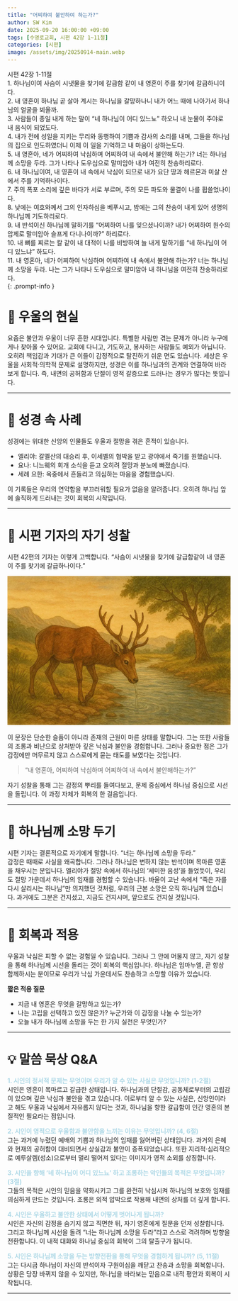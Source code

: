 ```yaml
---
title: "어찌하여 불안하여 하는가?"
author: SW Kim
date: 2025-09-20 16:00:00 +09:00
tags: [수영로교회, 시편 42장 1~11절]
categories: [시편]
image: /assets/img/20250914-main.webp
---
```

>
시편 42장 1-11절  
	1.	하나님이여 사슴이 시냇물을 찾기에 갈급함 같이 내 영혼이 주를 찾기에 갈급하니이다.  
	2.	내 영혼이 하나님 곧 살아 계시는 하나님을 갈망하나니 내가 어느 때에 나아가서 하나님의 얼굴을 뵈올까.  
	3.	사람들이 종일 내게 하는 말이 “네 하나님이 어디 있느뇨” 하오니 내 눈물이 주야로 내 음식이 되었도다.  
	4.	내가 전에 성일을 지키는 무리와 동행하여 기쁨과 감사의 소리를 내며, 그들을 하나님의 집으로 인도하였더니 이제 이 일을 기억하고 내 마음이 상하는도다.  
	5.	내 영혼아, 네가 어찌하여 낙심하며 어찌하여 내 속에서 불안해 하는가? 너는 하나님께 소망을 두라. 그가 나타나 도우심으로 말미암아 내가 여전히 찬송하리로다.  
	6.	내 하나님이여, 내 영혼이 내 속에서 낙심이 되므로 내가 요단 땅과 헤르몬과 미살 산에서 주를 기억하나이다.  
	7.	주의 폭포 소리에 깊은 바다가 서로 부르며, 주의 모든 파도와 물결이 나를 휩쓸었나이다.  
	8.	낮에는 여호와께서 그의 인자하심을 베푸시고, 밤에는 그의 찬송이 내게 있어 생명의 하나님께 기도하리로다.  
	9.	내 반석이신 하나님께 말하기를 “어찌하여 나를 잊으셨나이까? 내가 어찌하여 원수의 압제로 말미암아 슬프게 다니나이까?” 하리로다.  
	10.	내 뼈를 찌르는 칼 같이 내 대적이 나를 비방하여 늘 내게 말하기를 “네 하나님이 어디 있느냐” 하도다.  
	11.	내 영혼아, 네가 어찌하여 낙심하며 어찌하여 내 속에서 불안해 하는가? 너는 하나님께 소망을 두라. 나는 그가 나타나 도우심으로 말미암아 내 하나님을 여전히 찬송하리로다.  
{: .prompt-info }


# 📖 우울의 현실

요즘은 불안과 우울이 너무 흔한 시대입니다. 특별한 사람만 겪는 문제가 아니라 누구에게나 찾아올 수 있어요. 교회에 다니고, 기도하고, 봉사하는 사람들도 예외가 아닙니다. 오히려 책임감과 기대가 큰 이들이 감정적으로 탈진하기 쉬운 면도 있습니다. 세상은 우울을 사회적·의학적 문제로 설명하지만, 성경은 이를 하나님과의 관계와 연결하여 바라보게 합니다. 즉, 내면의 공허함과 단절이 영적 갈증으로 드러나는 경우가 많다는 뜻입니다.

---

# 📖 성경 속 사례

성경에는 위대한 신앙의 인물들도 우울과 절망을 겪은 흔적이 있습니다.  
- 엘리야: 갈멜산의 대승리 후, 이세벨의 협박을 받고 광야에서 죽기를 원했습니다.  
- 요나: 니느웨의 회개 소식을 듣고 오히려 절망과 분노에 빠졌습니다.  
- 세례 요한: 옥중에서 흔들리고 의심하는 마음을 경험했습니다.  

이 기록들은 우리의 연약함을 부끄러워할 필요가 없음을 알려줍니다. 오히려 하나님 앞에 솔직하게 드러내는 것이 회복의 시작입니다.

---

# 📖 시편 기자의 자기 성찰

시편 42편의 기자는 이렇게 고백합니다. “사슴이 시냇물을 찾기에 갈급함같이 내 영혼이 주를 찾기에 갈급하나이다.”  

![목마른 사슴](/assets/img/20250914-01-720.webp)

이 문장은 단순한 슬픔이 아니라 존재의 근원이 마른 상태를 말합니다. 그는 또한 사람들의 조롱과 비난으로 상처받아 깊은 낙심과 불안을 경험합니다. 그러나 중요한 점은 그가 감정에만 머무르지 않고 스스로에게 묻는 태도를 보였다는 것입니다.

> “내 영혼아, 어찌하여 낙심하며 어찌하여 내 속에서 불안해하는가?”  

자기 성찰을 통해 그는 감정의 뿌리를 들여다보고, 문제 중심에서 하나님 중심으로 시선을 돌립니다. 이 과정 자체가 회복의 한 걸음입니다.

---

# 📖 하나님께 소망 두기

시편 기자는 결론적으로 자기에게 말합니다. “너는 하나님께 소망을 두라.”  
감정은 때때로 사실을 왜곡합니다. 그러나 하나님은 변하지 않는 반석이며 목마른 영혼을 채우시는 분입니다. 엘리야가 절망 속에서 하나님의 ‘세미한 음성’을 들었듯이, 우리도 절망 가운데서 하나님의 임재를 경험할 수 있습니다. 바울이 고난 속에서 “죽은 자를 다시 살리시는 하나님”만 의지했던 것처럼, 우리의 근본 소망은 오직 하나님께 있습니다. 과거에도 그분은 건지셨고, 지금도 건지시며, 앞으로도 건지실 것입니다.

---

# 📖 회복과 적용

우울과 낙심은 피할 수 없는 경험일 수 있습니다. 그러나 그 안에 머물지 않고, 자기 성찰을 통해 하나님께 시선을 돌리는 것이 회복의 핵심입니다. 하나님은 임마누엘, 곧 항상 함께하시는 분이므로 우리가 낙심 가운데서도 찬송하고 소망할 이유가 있습니다.

**짧은 적용 질문**
- 지금 내 영혼은 무엇을 갈망하고 있는가?  
- 나는 고립을 선택하고 있진 않은가? 누군가와 이 감정을 나눌 수 있는가?  
- 오늘 내가 하나님께 소망을 두는 한 가지 실천은 무엇인가?

---

# 💡 말씀 묵상 Q&A

**<span style="color:lightblue">1. 시인의 정서적 문제는 무엇이며 우리가 알 수 있는 사실은 무엇입니까? (1-2절)</span>**  
시인은 영혼이 목마르고 갈급한 상태입니다. 하나님과의 단절감, 공동체로부터의 고립감이 있으며 깊은 낙심과 불안을 겪고 있습니다. 이로부터 알 수 있는 사실은, 신앙인이라고 해도 우울과 낙심에서 자유롭지 않다는 것과, 하나님을 향한 갈급함이 인간 영혼의 본질적인 필요라는 점입니다.

**<span style="color:lightblue">2. 시인이 영적으로 우울함과 불안함을 느끼는 이유는 무엇입니까? (4, 6절)</span>**  
그는 과거에 누렸던 예배의 기쁨과 하나님의 임재를 잃어버린 상태입니다. 과거의 은혜와 현재의 공허함이 대비되면서 상실감과 불안이 증폭되었습니다. 또한 지리적·심리적으로 예루살렘(성소)으로부터 멀리 떨어져 있다는 이미지가 영적 소외를 상징합니다.

**<span style="color:lightblue">3. 시인을 향해 ‘네 하나님이 어디 있느뇨’ 하고 조롱하는 악인들의 목적은 무엇입니까? (3절)</span>**  
그들의 목적은 시인의 믿음을 약화시키고 그를 완전히 낙심시켜 하나님의 보호와 임재를 의심하게 만드는 것입니다. 조롱은 외적 압박으로 작용해 내면의 상처를 더 깊게 합니다.

**<span style="color:lightblue">4. 시인은 우울하고 불안한 상태에서 어떻게 벗어나게 됩니까?</span>**  
시인은 자신의 감정을 숨기지 않고 직면한 뒤, 자기 영혼에게 질문을 던져 성찰합니다. 그리고 하나님께 시선을 돌려 “너는 하나님께 소망을 두라”라고 스스로 격려하며 방향을 전환합니다. 이 내적 대화와 하나님 중심의 회복이 그의 탈출구가 됩니다.

**<span style="color:lightblue">5. 시인은 하나님께 소망을 두는 방향전환을 통해 무엇을 경험하게 됩니까? (5, 11절)</span>**  
그는 다시금 하나님이 자신의 반석이자 구원이심을 깨닫고 찬송과 소망을 회복합니다. 상황은 당장 바뀌지 않을 수 있지만, 하나님을 바라보는 믿음으로 내적 평안과 회복이 시작됩니다.

---
